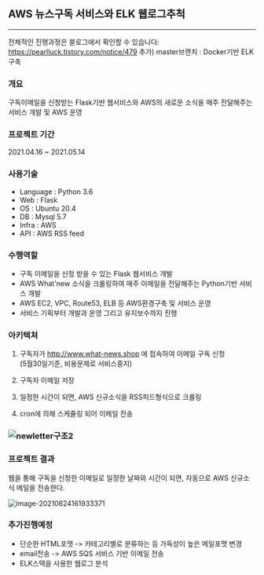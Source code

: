 ## AWS 뉴스구독 서비스와 ELK 웹로그추척

<hr>

전체적인 진행과정은 블로그에서 확인할 수 있습니다: https://pearlluck.tistory.com/notice/479
추가) master브랜치 : Docker기반 ELK구축 

### 개요
구독이메일을 신청받는 Flask기반 웹서비스와 AWS의 새로운 소식을 매주 전달해주는 서비스 개발 및 AWS 운영


### 프로젝트 기간

2021.04.16 ~ 2021.05.14


### 사용기술

- Language : Python 3.6 <br>
- Web : Flask <br>
- OS : Ubuntu 20.4  <br>
- DB : Mysql 5.7 <br>
- Infra : AWS<br>
- API : AWS RSS feed

### 수행역할

- 구독 이메일을 신청 받을 수 있는 Flask 웹서비스 개발
- AWS What'new 소식을 크롤링하여 매주 이메일을 전달해주는 Python기반 서비스 개발
- AWS EC2, VPC, Route53, ELB 등 AWS환경구축 및 서비스 운영
- 서비스 기획부터 개발과 운영 그리고 유지보수까지 진행

### 아키텍쳐

1. 구독자가 http://www.what-news.shop 에 접속하여 이메일 구독 신청<br> (5월30일기준, 비용문제로 서비스중지)

2. 구독자 이메일  저장
3. 일정한 시간이 되면, AWS 신규소식을 RSS피드형식으로 크롤링
4. cron에 의해 스케쥴링 되어 이메일 전송

### ![newletter구조2](https://user-images.githubusercontent.com/78723318/118311484-edee3f80-b52a-11eb-848f-43b8bbaf6c9a.PNG)



### 프로젝트 결과

웹을 통해 구독을 신청한 이메일로 일정한 날짜와 시간이 되면, 자동으로 AWS 신규소식 메일을 전송한다.

![image-20210624161933371](https://user-images.githubusercontent.com/78723318/123601604-d812b080-d832-11eb-8036-5921f5a5ccb5.png)


### 추가진행예정 
- 단순한 HTML포맷 -> 카테고리별로 분류하는 등 가독성이 높은 메일포맷 변경 
- email전송 -> AWS SQS 서비스 기반 이메일 전송
- ELK스택을 사용한 웹로그 분석
